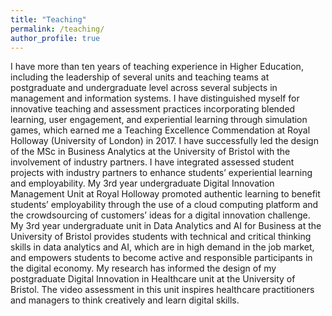 ```yaml
---
title: "Teaching"
permalink: /teaching/
author_profile: true
---
```

I have more than ten years of teaching experience in Higher Education, including the leadership of several units and teaching teams at postgraduate and undergraduate level across several subjects in management and information systems. I have distinguished myself for innovative teaching and assessment practices incorporating blended learning, user engagement, and experiential learning through simulation games, which earned me a Teaching Excellence Commendation at Royal Holloway (University of London) in 2017. I have successfully led the design of the MSc in Business Analytics at the University of Bristol with the involvement of industry partners. I have integrated assessed student projects with industry partners to enhance students’ experiential learning and employability. My 3rd year undergraduate Digital Innovation Management Unit at Royal Holloway promoted authentic learning to benefit students’ employability through the use of a cloud computing platform and the crowdsourcing of customers’ ideas for a digital innovation challenge. My 3rd year undergraduate unit in Data Analytics and AI for Business at the University of Bristol provides students with technical and critical thinking skills in data analytics and AI, which are in high demand in the job market, and empowers students to become active and responsible participants in the digital economy. My research has informed the design of my postgraduate Digital Innovation in Healthcare unit at the University of Bristol. The video assessment in this unit inspires healthcare practitioners and managers to think creatively and learn digital skills.
